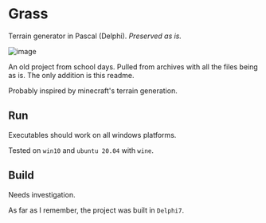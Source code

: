 # Grass
Terrain generator in Pascal (Delphi).
_Preserved as is._

![image](https://user-images.githubusercontent.com/2752636/171816363-3a64702b-1b28-47af-a827-7073bb5c98a9.png)

An old project from school days. Pulled from archives with all the files being as is.
The only addition is this readme.

Probably inspired by minecraft's terrain generation.

## Run

Executables should work on all windows platforms.

Tested on `win10` and `ubuntu 20.04` with `wine`.

## Build

Needs investigation. 


As far as I remember, the project was built in `Delphi7`.
